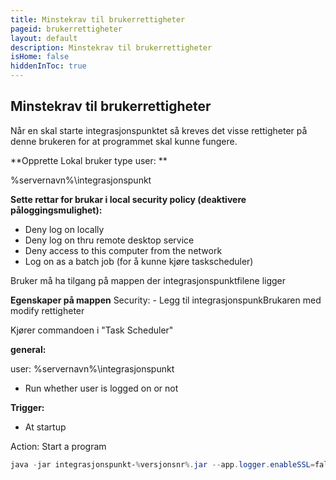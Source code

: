 ```yaml
---
title: Minstekrav til brukerrettigheter
pageid: brukerrettigheter
layout: default
description: Minstekrav til brukerrettigheter 
isHome: false
hiddenInToc: true
---
```


## Minstekrav til brukerrettigheter

Når en skal starte integrasjonspunktet så kreves det visse rettigheter på denne brukeren for at programmet skal kunne fungere. 

**Opprette Lokal bruker type user: **

%servernavn%\integrasjonspunkt
 
**Sette rettar for brukar i local security policy (deaktivere påloggingsmulighet):**

- Deny log on locally
- Deny log on thru remote desktop service 
- Deny access to this computer from the network 
- Log on as a batch job (for å kunne kjøre taskscheduler)
 
Bruker må ha tilgang på mappen der integrasjonspunktfilene ligger 

**Egenskaper på mappen**
  Security:
    - Legg til integrasjonspunkBrukaren med modify rettigheter
  
Kjører commandoen i "Task Scheduler"

**general:**

user: %servernavn%\integrasjonspunkt
- Run whether user is logged on or not
 
**Trigger:**
- At startup

Action: Start a program

``` powershell
java -jar integrasjonspunkt-%versjonsnr%.jar --app.logger.enableSSL=false
```

